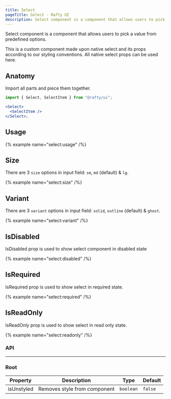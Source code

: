 ```yaml
---
title: Select
pageTitle: Select - Rafty UI
description: Select component is a component that allows users to pick a value from predefined options.
---
```


Select component is a component that allows users to pick a value from predefined options.

This is a custom component made upon native select and its props according to our styling conventions. All native select props can be used here.

## Anatomy

Import all parts and piece them together.

```jsx
import { Select, SelectItem } from "@rafty/ui";

<Select>
  <SelectItem />
</Select>;
```

## Usage

{% example name="select:usage" /%}

## Size

There are 3 `size` options in input field: `sm`, `md` (default) & `lg`.

{% example name="select:size" /%}

## Variant

There are 3 `variant` options in input field: `solid`, `outline` (default) & `ghost`.

{% example name="select:variant" /%}

## IsDisabled

IsDisabled prop is used to show select component in disabled state

{% example name="select:disabled" /%}

## IsRequired

IsRequired prop is used to show select in required state.

{% example name="select:required" /%}

## IsReadOnly

IsReadOnly prop is used to show select in read only state.

{% example name="select:readonly" /%}

### API

---

### Root

| Property   | Description                  | Type      | Default |
| ---------- | ---------------------------- | --------- | ------- |
| isUnstyled | Removes style from component | `boolean` | `false` |

